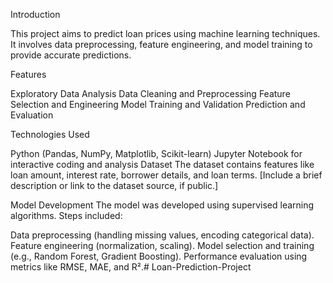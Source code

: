 Introduction

This project aims to predict loan prices using machine learning techniques. It involves data preprocessing, feature engineering, and model training to provide accurate predictions.

Features

Exploratory Data Analysis
Data Cleaning and Preprocessing
Feature Selection and Engineering
Model Training and Validation
Prediction and Evaluation

Technologies Used

Python (Pandas, NumPy, Matplotlib, Scikit-learn)
Jupyter Notebook for interactive coding and analysis
Dataset
The dataset contains features like loan amount, interest rate, borrower details, and loan terms. [Include a brief description or link to the dataset source, if public.]

Model Development
The model was developed using supervised learning algorithms. Steps included:

Data preprocessing (handling missing values, encoding categorical data).
Feature engineering (normalization, scaling).
Model selection and training (e.g., Random Forest, Gradient Boosting).
Performance evaluation using metrics like RMSE, MAE, and R².# Loan-Prediction-Project
